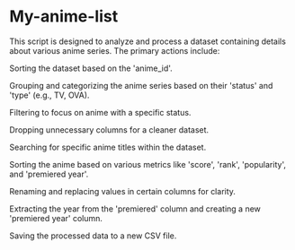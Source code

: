# My-anime-list

This script is designed to analyze and process a dataset containing details about various anime series. The primary actions include:

Sorting the dataset based on the 'anime_id'.

Grouping and categorizing the anime series based on their 'status' and 'type' (e.g., TV, OVA).

Filtering to focus on anime with a specific status.

Dropping unnecessary columns for a cleaner dataset.

Searching for specific anime titles within the dataset.

Sorting the anime based on various metrics like 'score', 'rank', 'popularity', and 'premiered year'.

Renaming and replacing values in certain columns for clarity.

Extracting the year from the 'premiered' column and creating a new 'premiered year' column.

Saving the processed data to a new CSV file.
